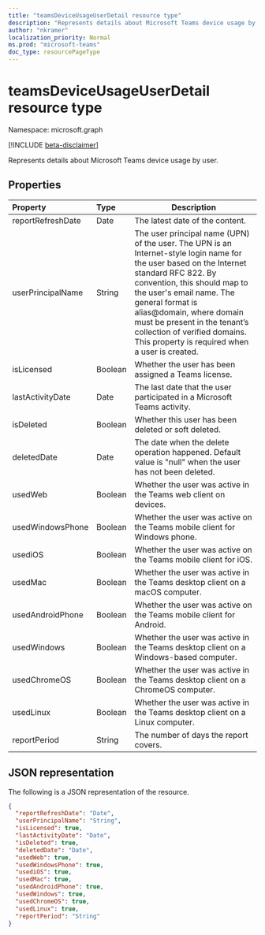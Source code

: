```yaml
---
title: "teamsDeviceUsageUserDetail resource type"
description: "Represents details about Microsoft Teams device usage by user."
author: "nkramer"
localization_priority: Normal
ms.prod: "microsoft-teams"
doc_type: resourcePageType
---
```


# teamsDeviceUsageUserDetail resource type

Namespace: microsoft.graph

[!INCLUDE [beta-disclaimer](../../includes/beta-disclaimer.md)]

Represents details about Microsoft Teams device usage by user.

## Properties

| Property          | Type    | Description                                                  |
| :---------------- | :------ | ------------------------------------------------------------ |
| reportRefreshDate | Date    | The latest date of the content.                              |
| userPrincipalName | String  | The user principal name (UPN) of the user. The UPN is an Internet-style login name for the user based on the Internet standard RFC 822. By convention, this should map to the user's email name. The general format is alias@domain, where domain must be present in the tenant’s collection of verified domains. This property is required when a user is created. |
| isLicensed        | Boolean | Whether the user has been assigned a Teams license.          |
| lastActivityDate  | Date    | The last date that the user participated in a Microsoft Teams activity. |
| isDeleted         | Boolean | Whether this user has been deleted or soft deleted.          |
| deletedDate       | Date    | The date when the delete operation happened. Default value is "null" when the user has not been deleted. |
| usedWeb           | Boolean | Whether the user was active in the Teams web client on devices. |
| usedWindowsPhone  | Boolean | Whether the user was active on the Teams mobile client for Windows phone. |
| usediOS           | Boolean | Whether the user was active on the Teams mobile client for iOS. |
| usedMac           | Boolean | Whether the user was active in the Teams desktop client on a macOS computer. |
| usedAndroidPhone  | Boolean | Whether the user was active on the Teams mobile client for Android. |
| usedWindows       | Boolean | Whether the user was active in the Teams desktop client on a Windows-based computer. |
| usedChromeOS      | Boolean | Whether the user was active in the Teams desktop client on a ChromeOS computer. |
| usedLinux         | Boolean | Whether the user was active in the Teams desktop client on a Linux computer. |
| reportPeriod      | String  | The number of days the report covers.                        |

## JSON representation

The following is a JSON representation of the resource.

<!-- {
  "blockType": "resource",
  "@odata.type": "microsoft.graph.teamsDeviceUsageUserDetail"
} -->

```json
{
  "reportRefreshDate": "Date", 
  "userPrincipalName": "String", 
  "isLicensed": true, 
  "lastActivityDate": "Date", 
  "isDeleted": true, 
  "deletedDate": "Date", 
  "usedWeb": true, 
  "usedWindowsPhone": true, 
  "usediOS": true, 
  "usedMac": true, 
  "usedAndroidPhone": true, 
  "usedWindows": true, 
  "usedChromeOS": true, 
  "usedLinux": true, 
  "reportPeriod": "String"
}
```


